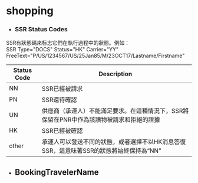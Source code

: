 # shopping


* ### SSR Status Codes
SSR有狀態碼來标志它們在執行過程中的狀態。例如：<br/>
SSR Type="DOCS" Status="HK" Carrier="YY" FreeText="P/US/1234567/US/25Jan85/M/23OCT17/Lastname/Firstname"<br/>

|Status Code|Description|
|---|----|
|NN|SSR已經被請求|
|PN|SSR還待確認|
|UN|供應商（承運人）不能滿足要求。在這種情況下，SSR將保留在PNR中作為該讀物被請求和拒絕的證據|
|HK|SSR已經被確認|
|other|承運人可以發送不同的狀態，或者選擇不以HK消息答復SSR，這意味著SSR的狀態將始終保持為“NN”|
* ## BookingTravelerName

